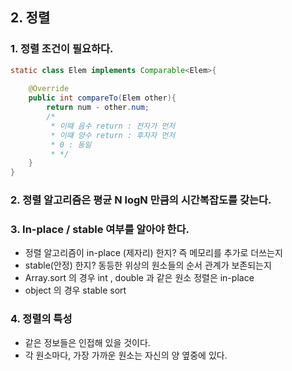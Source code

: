 ## 2. 정렬

### 1. 정렬 조건이 필요하다. 
```java
static class Elem implements Comparable<Elem>{
    
    @Override
    public int compareTo(Elem other){
        return num - other.num;
        /*
         * 이때 음수 return : 전자가 먼저
         * 이떄 양수 return : 후자자 먼저
         * 0 : 동일 
         * */
    }
}
```
### 2. 정렬 알고리즘은 평균 N logN 만큼의 시간복잡도를 갖는다.

### 3. In-place / stable 여부를 알아야 한다.

- 정렬 알고리즘이 in-place (제자리) 한지? 즉 메모리를 추가로 더쓰는지
- stable(안정) 한지? 동등한 위상의 원소들의 순서 관계가 보존되는지
- Array.sort 의 경우 int , double 과 같은 원소 정렬은 in-place 
- object 의 경우 stable sort

### 4. 정렬의 특성

- 같은 정보들은 인접해 있을 것이다.
- 각 원소마다, 가장 가까운 원소는 자신의 양 옆중에 있다.

